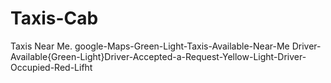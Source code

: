 # Taxis-Cab
Taxis Near Me. 
google-Maps-Green-Light-Taxis-Available-Near-Me 
Driver-Available{Green-Light}Driver-Accepted-a-Request-Yellow-Light-Driver-Occupied-Red-Lifht

